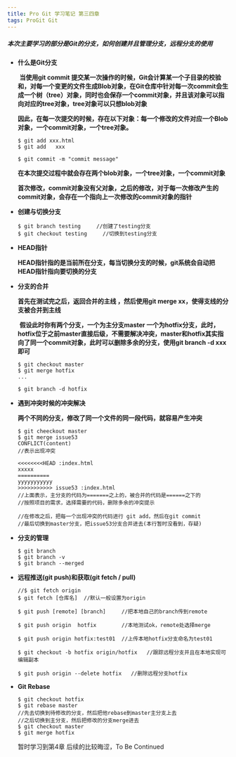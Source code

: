 ```yaml
---
title: Pro Git 学习笔记 第三四章
tags: ProGit Git
---
```

##### 本次主要学习的部分是Git的分支，如何创建并且管理分支，远程分支的使用

<!--more-->

- **什么是Git分支**

  ​	    **当使用git commit 提交某一次操作的时候，Git会计算某一个子目录的校验和，对每一个变更的文件生成Blob对象，在Git仓库中针对每一次commit会生成一个树（tree）对象，同时也会保存一个commit对象，并且该对象可以指向对应的tree对象，tree对象可以只想blob对象**

  ​		**因此，在每一次提交的时候，存在以下对象：每一个修改的文件对应一个Blob对象，一个commit对象，一个tree对象。**

  ```shell
  $ git add xxx.html
  $ git add   xxx
  
  $ git commit -m "commit message"
  ```

  **在本次提交过程中就会存在两个blob对象，一个tree对象，一个commit对象**

  **首次修改，commit对象没有父对象，之后的修改，对于每一次修改产生的commit对象，会存在一个指向上一次修改的commit对象的指针**

- **创建与切换分支**

  ```shell
  $ git branch testing     //创建了testing分支
  $ git checkout testing	 //切换到testing分支
  ```

- **HEAD指针** 

  ​		**HEAD指针指的是当前所在分支，每当切换分支的时候，git系统会自动把HEAD指针指向要切换的分支**

- **分支的合并**

  **首先在测试完之后，返回合并的主线 ，然后使用git merge xx，使得支线的分支被合并到主线**

  ​		**假设此时你有两个分支，一个为主分支master 一个为hotfix分支，此时，hotfix位于之前master直接后级，不需要解决冲突，master和hotfix其实指向了同一个commit对象，此时可以删除多余的分支，使用git branch -d xxx即可**

  ```shell
  $ git checkout master
  $ git merge hotfix
  ...
  
  $ git branch -d hotfix
  ```

- **遇到冲突时候的冲突解决**

  ​      **两个不同的分支，修改了同一个文件的同一段代码，就容易产生冲突**

  ```shell
  $ git cheeckout master
  $ git merge issue53
  CONFLICT(content)
  //表示出现冲突
  ```

  ```shell
  <<<<<<<<HEAD :index.html
  xxxxx
  ==========
  yyyyyyyyyyy
  >>>>>>>>>>> issue53 :index.html
  //上面表示，主分支的代码为=======之上的，被合并的代码是======之下的
  //按照项目的需求，选择需要的代码，删除多余的冲突提示
  
  //在修改之后，把每一个出现冲突的代码进行 git add，然后在git commit 
  //最后切换到master分支，把issue53分支合并进去(本行暂时没看到，存疑)
  ```

- **分支的管理**

  ```shell
  $ git branch
  $ git branch -v
  $ git branch --merged
  ```

- **远程推送(git push)和获取(git fetch / pull)**

  ```shell
  //$ git fetch origin  
  $ git fetch [仓库名]  //默认一般设置为origin
  
  $ git push [remote] [branch]     //把本地自己的branch传到remote
  
  $ git push origin  hotfix        //本地测试ok，remote处选择merge
  
  $ git push origin hotfix:test01  //上传本地hotfix分支命名为test01
  
  $ git checkout -b hotfix origin/hotfix   //跟踪远程分支并且在本地实现可编辑副本
  
  $ git push origin --delete hotfix   //删除远程分支hotfix
  
  ```

- **Git Rebase**

  ```shell
  $ git checkout hotfix
  $ git rebase master
  //先去切换到待修改的分支，然后把他rebase到master主分支上去
  //之后切换到主分支，然后把修改的分支merge进去
  $ git checkout master
  $ git merge hotfix
  ```

  暂时学习到第4章 后续的比较晦涩，To Be  Continued

  